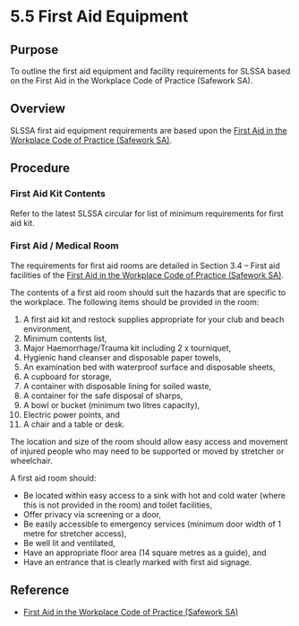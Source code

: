 # 5.5 First Aid Equipment

## Purpose

To outline the first aid equipment and facility requirements for SLSSA based on the First Aid in the Workplace Code of Practice (Safework SA).

## Overview

SLSSA first aid equipment requirements are based upon the [First Aid in the Workplace Code of Practice (Safework SA)](https://www.safework.sa.gov.au/__data/assets/pdf_file/0004/136264/First-aid-in-the-workplace.pdf).

## Procedure

### First Aid Kit Contents

Refer to the latest SLSSA circular for list of minimum requirements for first aid kit.

### First Aid / Medical Room

The requirements for first aid rooms are detailed in Section 3.4 – First aid facilities of the [First Aid in the Workplace Code of Practice (Safework SA)](https://www.safework.sa.gov.au/__data/assets/pdf_file/0004/136264/First-aid-in-the-workplace.pdf).

The contents of a first aid room should suit the hazards that are specific to the workplace. The following items should be provided in the room:

1. A first aid kit and restock supplies appropriate for your club and beach environment,
2. Minimum contents list,
3. Major Haemorrhage/Trauma kit including 2 x tourniquet,
4. Hygienic hand cleanser and disposable paper towels,
5. An examination bed with waterproof surface and disposable sheets,
6. A cupboard for storage,
7. A container with disposable lining for soiled waste,
8. A container for the safe disposal of sharps,
9. A bowl or bucket (minimum two litres capacity),
10. Electric power points, and
11. A chair and a table or desk.

The location and size of the room should allow easy access and movement of injured people who may need to be supported or moved by stretcher or wheelchair.

A first aid room should:

- Be located within easy access to a sink with hot and cold water (where this is not provided in the room) and toilet facilities,
- Offer privacy via screening or a door,
- Be easily accessible to emergency services (minimum door width of 1 metre for stretcher access),
- Be well lit and ventilated,
- Have an appropriate floor area (14 square metres as a guide), and
- Have an entrance that is clearly marked with first aid signage.

## Reference

- [First Aid in the Workplace Code of Practice (Safework SA)](https://www.safework.sa.gov.au/__data/assets/pdf_file/0004/136264/First-aid-in-the-workplace.pdf)